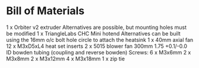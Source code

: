 # Bill of Materials
1 x Orbiter v2 extruder 
    Alternatives are possible, but mounting holes must be modified
1 x TriangleLabs CHC Mini hotend 
    Alternatives can be built using the 16mm o/c bolt hole circle to attach the heatsink
1 x 40mm axial fan 
12 x M3xD5xL4 heat set inserts 
2 x 5015 blower fan
300mm 1.75 +0.1/-0.0 ID bowden tubing (coupling and reverse bowden)
Screws:
    6 x M3x6mm
    2 x M3x8mm
    2 x M3x12mm
    4 x M3x18mm
1 x zip tie